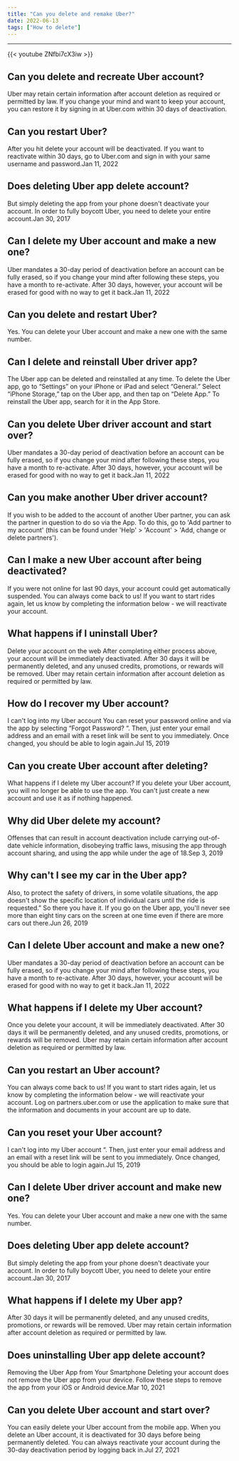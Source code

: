 ```yaml
---
title: "Can you delete and remake Uber?"
date: 2022-06-13
tags: ["How to delete"]
---
```


---
{{< youtube ZNfbi7cX3iw >}}
## Can you delete and recreate Uber account?
Uber may retain certain information after account deletion as required or permitted by law. If you change your mind and want to keep your account, you can restore it by signing in at Uber.com within 30 days of deactivation.

## Can you restart Uber?
After you hit delete your account will be deactivated. If you want to reactivate within 30 days, go to Uber.com and sign in with your same username and password.Jan 11, 2022

## Does deleting Uber app delete account?
But simply deleting the app from your phone doesn't deactivate your account. In order to fully boycott Uber, you need to delete your entire account.Jan 30, 2017

## Can I delete my Uber account and make a new one?
Uber mandates a 30-day period of deactivation before an account can be fully erased, so if you change your mind after following these steps, you have a month to re-activate. After 30 days, however, your account will be erased for good with no way to get it back.Jan 11, 2022

## Can you delete and restart Uber?
Yes. You can delete your Uber account and make a new one with the same number.

## Can I delete and reinstall Uber driver app?
The Uber app can be deleted and reinstalled at any time. To delete the Uber app, go to “Settings” on your iPhone or iPad and select “General.” Select “iPhone Storage,” tap on the Uber app, and then tap on “Delete App.” To reinstall the Uber app, search for it in the App Store.

## Can you delete Uber driver account and start over?
Uber mandates a 30-day period of deactivation before an account can be fully erased, so if you change your mind after following these steps, you have a month to re-activate. After 30 days, however, your account will be erased for good with no way to get it back.Jan 11, 2022

## Can you make another Uber driver account?
If you wish to be added to the account of another Uber partner, you can ask the partner in question to do so via the App. To do this, go to 'Add partner to my account' (this can be found under 'Help' > 'Account' > 'Add, change or delete partners').

## Can I make a new Uber account after being deactivated?
If you were not online for last 90 days, your account could get automatically suspended. You can always come back to us! If you want to start rides again, let us know by completing the information below - we will reactivate your account.

## What happens if I uninstall Uber?
Delete your account on the web After completing either process above, your account will be immediately deactivated. After 30 days it will be permanently deleted, and any unused credits, promotions, or rewards will be removed. Uber may retain certain information after account deletion as required or permitted by law.

## How do I recover my Uber account?
I can't log into my Uber account You can reset your password online and via the app by selecting “Forgot Password? “. Then, just enter your email address and an email with a reset link will be sent to you immediately. Once changed, you should be able to login again.Jul 15, 2019

## Can you create Uber account after deleting?
What happens if I delete my Uber account? If you delete your Uber account, you will no longer be able to use the app. You can't just create a new account and use it as if nothing happened.

## Why did Uber delete my account?
Offenses that can result in account deactivation include carrying out-of-date vehicle information, disobeying traffic laws, misusing the app through account sharing, and using the app while under the age of 18.Sep 3, 2019

## Why can't I see my car in the Uber app?
Also, to protect the safety of drivers, in some volatile situations, the app doesn't show the specific location of individual cars until the ride is requested." So there you have it. If you go on the Uber app, you'll never see more than eight tiny cars on the screen at one time even if there are more cars out there.Jun 26, 2019

## Can I delete Uber account and make a new one?
Uber mandates a 30-day period of deactivation before an account can be fully erased, so if you change your mind after following these steps, you have a month to re-activate. After 30 days, however, your account will be erased for good with no way to get it back.Jan 11, 2022

## What happens if I delete my Uber account?
Once you delete your account, it will be immediately deactivated. After 30 days it will be permanently deleted, and any unused credits, promotions, or rewards will be removed. Uber may retain certain information after account deletion as required or permitted by law.

## Can you restart an Uber account?
You can always come back to us! If you want to start rides again, let us know by completing the information below - we will reactivate your account. Log on partners.uber.com or use the application to make sure that the information and documents in your account are up to date.

## Can you reset your Uber account?
I can't log into my Uber account “. Then, just enter your email address and an email with a reset link will be sent to you immediately. Once changed, you should be able to login again.Jul 15, 2019

## Can I delete Uber driver account and make new one?
Yes. You can delete your Uber account and make a new one with the same number.

## Does deleting Uber app delete account?
But simply deleting the app from your phone doesn't deactivate your account. In order to fully boycott Uber, you need to delete your entire account.Jan 30, 2017

## What happens if I delete my Uber app?
After 30 days it will be permanently deleted, and any unused credits, promotions, or rewards will be removed. Uber may retain certain information after account deletion as required or permitted by law.

## Does uninstalling Uber app delete account?
Removing the Uber App from Your Smartphone Deleting your account does not remove the Uber app from your device. Follow these steps to remove the app from your iOS or Android device.Mar 10, 2021

## Can you delete Uber account and start over?
You can easily delete your Uber account from the mobile app. When you delete an Uber account, it is deactivated for 30 days before being permanently deleted. You can always reactivate your account during the 30-day deactivation period by logging back in.Jul 27, 2021

